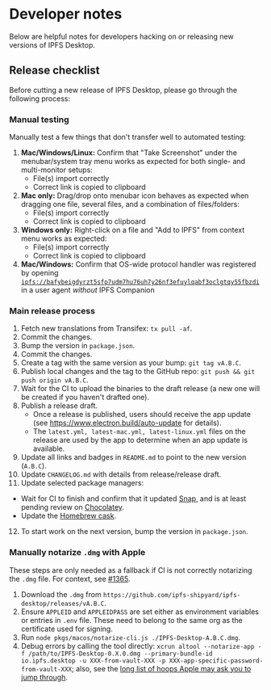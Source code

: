 # Developer notes

Below are helpful notes for developers hacking on or releasing new versions of IPFS Desktop.

## Release checklist

Before cutting a new release of IPFS Desktop, please go through the following process:

### Manual testing

Manually test a few things that don't transfer well to automated testing:

1. **Mac/Windows/Linux:** Confirm that "Take Screenshot" under the menubar/system tray menu works as expected for both single- and multi-monitor setups:
   - File(s) import correctly
   - Correct link is copied to clipboard
2. **Mac only:** Drag/drop onto menubar icon behaves as expected when dragging one file, several files, and a combination of files/folders:
   - File(s) import correctly
   - Correct link is copied to clipboard
3. **Windows only:** Right-click on a file and "Add to IPFS" from context menu works as expected:
   - File(s) import correctly
   - Correct link is copied to clipboard
4. **Mac/Windows:** Confirm that OS-wide protocol handler was registered by opening <a href="ipfs://bafybeigdyrzt5sfp7udm7hu76uh7y26nf3efuylqabf3oclgtqy55fbzdi">`ipfs://bafybeigdyrzt5sfp7udm7hu76uh7y26nf3efuylqabf3oclgtqy55fbzdi`</a> in a user agent _without_ IPFS Companion
     
### Main release process
1. Fetch new translations from Transifex: `tx pull -af`.
2. Commit the changes.
3. Bump the version in `package.json`.
4. Commit the changes.
5. Create a tag with the same version as your bump: `git tag vA.B.C`.
6. Publish local changes and the tag to the GitHub repo: `git push && git push origin vA.B.C`.
7. Wait for the CI to upload the binaries to the draft release (a new one will be created if you haven't drafted one).
8. Publish a release draft.
   - Once a release is published, users should receive the app update (see https://www.electron.build/auto-update for details).
   - The `latest.yml, latest-mac.yml, latest-linux.yml` files on the release are used by the app to determine when an app update is available.
9. Update all links and badges in `README.md` to point to the new version (`A.B.C`).
10. Update `CHANGELOG.md` with details from release/release draft.
11. Update selected package managers:
   - Wait for CI to finish and confirm that it updated [Snap](https://snapcraft.io/ipfs-desktop), and is at least pending review on [Chocolatey](https://chocolatey.org/packages/ipfs-desktop#versionhistory).
   - Update the [Homebrew cask](https://github.com/Homebrew/homebrew-cask/blob/master/CONTRIBUTING.md#updating-a-cask).
12. To start work on the next version, bump the version in `package.json`.

### Manually notarize `.dmg` with Apple

These steps are only needed as a fallback if CI is not correctly notarizing the `.dmg` file. For context, see [#1365](https://github.com/ipfs-shipyard/ipfs-desktop/issues/1211).

1. Download the `.dmg` from `https://github.com/ipfs-shipyard/ipfs-desktop/releases/vA.B.C`.
2. Ensure `APPLEID` and `APPLEIDPASS` are set either as environment variables or entries in `.env` file. These need to belong to the same org as the certificate used for signing.
3. Run `node pkgs/macos/notarize-cli.js ./IPFS-Desktop-A.B.C.dmg`.
4. Debug errors by calling the tool directly: `xcrun altool --notarize-app -f /path/to/IPFS-Desktop-0.X.0.dmg --primary-bundle-id io.ipfs.desktop -u XXX-from-vault-XXX -p XXX-app-specific-password-from-vault-XXX`; also, see the [long list of hoops Apple may ask you to jump through](https://github.com/ipfs-shipyard/ipfs-desktop/pull/1365#issuecomment-598127684).
